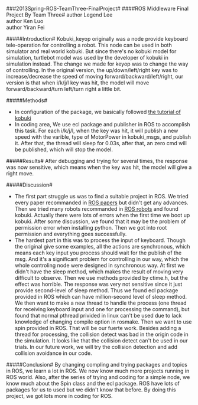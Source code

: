 ###2013Spring-ROS-TeamThree-FinalProject#
####ROS Middleware Final Project By Team Three#
author Legend Lee</br>
author Ken Luo</br>
author Yiran Fei</br>

#####Introduction#
Kobuki\_keyop originally was a node provide keyboard tele-operation for controlling a robot. This node can be used in both simulator and real world kobuki. But since there's no kobuki model for simulation, turtlebot model was used by the developer of kobuki in simulation instead. 
The change we made for keyop was to change the way of controlling. In the original version, the up/down/left/right key was to increase/decrease the speed of moving forward/backward/left/right, our version is that when i/k/j/l key was hit, the model will move forward/backward/turn left/turn right a little bit.

#####Methods#
* In configuration of the package, we basically followed [the tutorial of kobuki](http://www.ros.org/wiki/kobuki/Tutorials/Simulated%20Kobuki%20navigation%20in%20perfect%20world)
* In coding area, We use ecl package and publisher in ROS to accomplish this task. For each i/k/j/l, when the key was hit, it will publish a new speed with the varible, type of MotorPower in kobuki\_msgs, and publish it. After that, the thread will sleep for 0.03s, after that, an zero cmd will be published, which will stop the model.

#####Results#
After debugging and trying for several times, the response was now sensitive, which means when the key was hit, the model will give a right move.

#####Discussion#
* The first part struggle us was to find a suitable project in ROS. We tried every paper recommanded in [ROS papers](www.ros.org/wiki/Papers) but didn't get any advances. Then we tried many robots recommanded in [ROS robots](www.ros.org/wiki/Robots) and found kobuki. Actually there were lots of errors when the first time we boot up kobuki. After some discussion, we found that it may be the problem of permission error when installing python. Then we got into root permission and everything goes successfully.
* The hardest part in this was to process the input of keyboard. Though the original give some examples, all the actions are synchronous, which means each key input you process should wait for the publish of the msg. And it's a significant problem for controlling in our way, which the whole controling node were designed in synchronous way. At first we didn't have the sleep method, which makes the result of moving very difficult to observe. Then we use methods provided by ctime.h, but the effect was horrible. The response was very not sensitive since it just provide second-level of sleep method. Thus we found ecl package provided in ROS which can have million-second level of sleep method.
We then want to make a new thread to handle the process (one thread for receiving keyboard input and one for processing the command), but found that normal pthread privided in linux can't be used due to lack knowledge of changing compile option in rosmake. Then we want to use spin provided in ROS. That will be our fuerte work.
Besides adding a thread for processing, the collision detect was bad in the origin code in the simulation. It looks like that the collision detect can't be used in our trials. In our future work, we will try the collision detection and add collision avoidance in our code.

#####Conclusion#
By changing compling and trying packages and topics in ROS, we learn a lot in ROS. We now know much more projects running in ROS world. Also, after the series of trying and coding for a simple node, we know much about the Spin class and the ecl package. ROS have lots of packages for us to used but we didn't know that before. By doing this project, we got lots more in coding for ROS.

